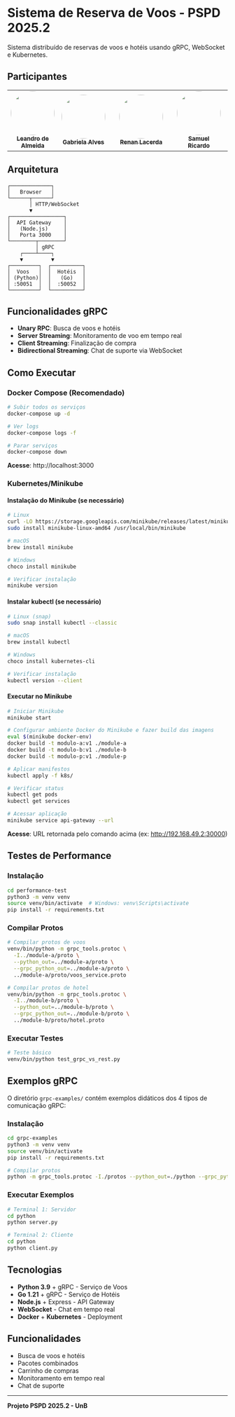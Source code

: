# Sistema de Reserva de Voos - PSPD 2025.2

Sistema distribuído de reservas de voos e hotéis usando gRPC, WebSocket e Kubernetes.

## Participantes

<table>
  <tr>
    <td align="center"><a href="https://github.com/leomitx10"><img style="border-radius: 50%;" src="https://avatars.githubusercontent.com/u/90487905?v=4" width="100px;" alt=""/><br /><sub><b>Leandro de Almeida</b></sub></a><br />
    <td align="center"><a href="https://github.com/gaubiela"><img style="border-radius: 50%;" src="https://avatars.githubusercontent.com/u/92053289?v=4" width="100px;" alt=""/><br /><sub><b>Gabriela Alves</b></sub></a><br /><a href="Link git" title="Rocketseat"></a></td>
    <td align="center">
      <td align="center"><a href="https://github.com/LacerdaRenan"><img style="border-radius: 50%;" src="https://avatars.githubusercontent.com/u/88076318?v=4" width="100px;" alt=""/><br /><sub><b>Renan Lacerda</b></sub></a><br /><a href="Link git" title="Rocketseat"></a></td>
    <td align="center">
      <td align="center"><a href="https://github.com/SamuelRicardoDS"><img style="border-radius: 50%;" src="https://avatars.githubusercontent.com/u/89036883?v=4" width="100px;" alt=""/><br /><sub><b>Samuel Ricardo</b></sub></a><br /><a href="Link git" title="Rocketseat"></a></td>
    <td align="center">
  </tr>
</table>


## Arquitetura

```
┌─────────────┐
│   Browser   │
└──────┬──────┘
       │ HTTP/WebSocket
       ▼
┌─────────────────┐
│  API Gateway    │
│   (Node.js)     │
│   Porta 3000    │
└────────┬────────┘
         │ gRPC
    ┌────┴────┐
    ▼         ▼
┌─────────┐  ┌──────────┐
│  Voos   │  │  Hotéis  │
│ (Python)│  │   (Go)   │
│ :50051  │  │  :50052  │
└─────────┘  └──────────┘
```

## Funcionalidades gRPC

- **Unary RPC**: Busca de voos e hotéis
- **Server Streaming**: Monitoramento de voo em tempo real
- **Client Streaming**: Finalização de compra
- **Bidirectional Streaming**: Chat de suporte via WebSocket

## Como Executar

### Docker Compose (Recomendado)

```bash
# Subir todos os serviços
docker-compose up -d

# Ver logs
docker-compose logs -f

# Parar serviços
docker-compose down
```

**Acesse**: http://localhost:3000

### Kubernetes/Minikube

#### Instalação do Minikube (se necessário)

```bash
# Linux
curl -LO https://storage.googleapis.com/minikube/releases/latest/minikube-linux-amd64
sudo install minikube-linux-amd64 /usr/local/bin/minikube

# macOS
brew install minikube

# Windows
choco install minikube

# Verificar instalação
minikube version
```

#### Instalar kubectl (se necessário)

```bash
# Linux (snap)
sudo snap install kubectl --classic

# macOS
brew install kubectl

# Windows
choco install kubernetes-cli

# Verificar instalação
kubectl version --client
```

#### Executar no Minikube

```bash
# Iniciar Minikube
minikube start

# Configurar ambiente Docker do Minikube e fazer build das imagens
eval $(minikube docker-env)
docker build -t modulo-a:v1 ./module-a
docker build -t modulo-b:v1 ./module-b
docker build -t modulo-p:v1 ./module-p

# Aplicar manifestos
kubectl apply -f k8s/

# Verificar status
kubectl get pods
kubectl get services

# Acessar aplicação
minikube service api-gateway --url
```

**Acesse**: URL retornada pelo comando acima (ex: http://192.168.49.2:30000)

## Testes de Performance

### Instalação

```bash
cd performance-test
python3 -m venv venv
source venv/bin/activate  # Windows: venv\Scripts\activate
pip install -r requirements.txt
```

### Compilar Protos

```bash
# Compilar protos de voos
venv/bin/python -m grpc_tools.protoc \
  -I../module-a/proto \
  --python_out=../module-a/proto \
  --grpc_python_out=../module-a/proto \
  ../module-a/proto/voos_service.proto

# Compilar protos de hotel
venv/bin/python -m grpc_tools.protoc \
  -I../module-b/proto \
  --python_out=../module-b/proto \
  --grpc_python_out=../module-b/proto \
  ../module-b/proto/hotel.proto
```

### Executar Testes

```bash
# Teste básico
venv/bin/python test_grpc_vs_rest.py

```

## Exemplos gRPC

O diretório `grpc-examples/` contém exemplos didáticos dos 4 tipos de comunicação gRPC:

### Instalação

```bash
cd grpc-examples
python3 -m venv venv
source venv/bin/activate
pip install -r requirements.txt

# Compilar protos
python -m grpc_tools.protoc -I./protos --python_out=./python --grpc_python_out=./python ./protos/examples.proto
```

### Executar Exemplos

```bash
# Terminal 1: Servidor
cd python
python server.py

# Terminal 2: Cliente
cd python
python client.py
```

## Tecnologias

- **Python 3.9** + gRPC - Serviço de Voos
- **Go 1.21** + gRPC - Serviço de Hotéis  
- **Node.js** + Express - API Gateway
- **WebSocket** - Chat em tempo real
- **Docker** + **Kubernetes** - Deployment

## Funcionalidades

- Busca de voos e hotéis
- Pacotes combinados
- Carrinho de compras
- Monitoramento em tempo real
- Chat de suporte

---

**Projeto PSPD 2025.2 - UnB**
